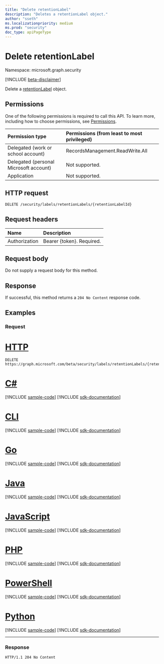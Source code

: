 ```yaml
---
title: "Delete retentionLabel"
description: "Deletes a retentionLabel object."
author: "sseth"
ms.localizationpriority: medium
ms.prod: "security"
doc_type: apiPageType
---
```


# Delete retentionLabel
Namespace: microsoft.graph.security

[!INCLUDE [beta-disclaimer](../../includes/beta-disclaimer.md)]

Delete a [retentionLabel](../resources/security-retentionlabel.md) object.

## Permissions
One of the following permissions is required to call this API. To learn more, including how to choose permissions, see [Permissions](/graph/permissions-reference).

|Permission type|Permissions (from least to most privileged)|
|:---|:---|
|Delegated (work or school account)|RecordsManagement.ReadWrite.All|
|Delegated (personal Microsoft account)|Not supported.|
|Application|Not supported.|

## HTTP request

<!-- {
  "blockType": "ignored"
}
-->
``` http
DELETE /security/labels/retentionLabels/{retentionLabelId}

```

## Request headers
|Name|Description|
|:---|:---|
|Authorization|Bearer {token}. Required.|

## Request body
Do not supply a request body for this method.

## Response

If successful, this method returns a `204 No Content` response code.

## Examples

### Request

# [HTTP](#tab/http)
<!-- {
  "blockType": "request",
  "name": "delete_retentionlabel"
}
-->
``` http
DELETE https://graph.microsoft.com/beta/security/labels/retentionLabels/{retentionLabelId}
```

# [C#](#tab/csharp)
[!INCLUDE [sample-code](../includes/snippets/csharp/delete-retentionlabel-csharp-snippets.md)]
[!INCLUDE [sdk-documentation](../includes/snippets/snippets-sdk-documentation-link.md)]

# [CLI](#tab/cli)
[!INCLUDE [sample-code](../includes/snippets/cli/delete-retentionlabel-cli-snippets.md)]
[!INCLUDE [sdk-documentation](../includes/snippets/snippets-sdk-documentation-link.md)]

# [Go](#tab/go)
[!INCLUDE [sample-code](../includes/snippets/go/delete-retentionlabel-go-snippets.md)]
[!INCLUDE [sdk-documentation](../includes/snippets/snippets-sdk-documentation-link.md)]

# [Java](#tab/java)
[!INCLUDE [sample-code](../includes/snippets/java/delete-retentionlabel-java-snippets.md)]
[!INCLUDE [sdk-documentation](../includes/snippets/snippets-sdk-documentation-link.md)]

# [JavaScript](#tab/javascript)
[!INCLUDE [sample-code](../includes/snippets/javascript/delete-retentionlabel-javascript-snippets.md)]
[!INCLUDE [sdk-documentation](../includes/snippets/snippets-sdk-documentation-link.md)]

# [PHP](#tab/php)
[!INCLUDE [sample-code](../includes/snippets/php/delete-retentionlabel-php-snippets.md)]
[!INCLUDE [sdk-documentation](../includes/snippets/snippets-sdk-documentation-link.md)]

# [PowerShell](#tab/powershell)
[!INCLUDE [sample-code](../includes/snippets/powershell/delete-retentionlabel-powershell-snippets.md)]
[!INCLUDE [sdk-documentation](../includes/snippets/snippets-sdk-documentation-link.md)]

# [Python](#tab/python)
[!INCLUDE [sample-code](../includes/snippets/python/delete-retentionlabel-python-snippets.md)]
[!INCLUDE [sdk-documentation](../includes/snippets/snippets-sdk-documentation-link.md)]

---

### Response
>
<!-- {
  "blockType": "response",
  "truncated": true
}
-->
``` http
HTTP/1.1 204 No Content
```

